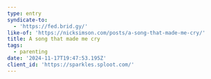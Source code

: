 ```yaml
---
type: entry
syndicate-to:
  - 'https://fed.brid.gy/'
like-of: 'https://nicksimson.com/posts/a-song-that-made-me-cry/'
title: A song that made me cry
tags:
  - parenting
date: '2024-11-17T19:47:53.195Z'
client_id: 'https://sparkles.sploot.com/'
---
```


